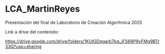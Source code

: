 # LCA_MartinReyes
Presentación del final de Laboratorio de Creación Algorítmica 2025

Link a drive del contenido:

https://drive.google.com/drive/folders/1KUlGDqgarb7bg_iFS69P9vFMg9BTr33Q?usp=sharing
